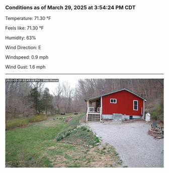 ### Conditions as of March 29, 2025 at 3:54:24 PM CDT 

Temperature: 71.30 &deg;F

Feels like: 71.30 &deg;F

Humidity: 63%

Wind Direction: E

Windspeed: 0.9 mph

Wind Gust: 1.6 mph

---

<img src="./images/latest.jpeg"/>

